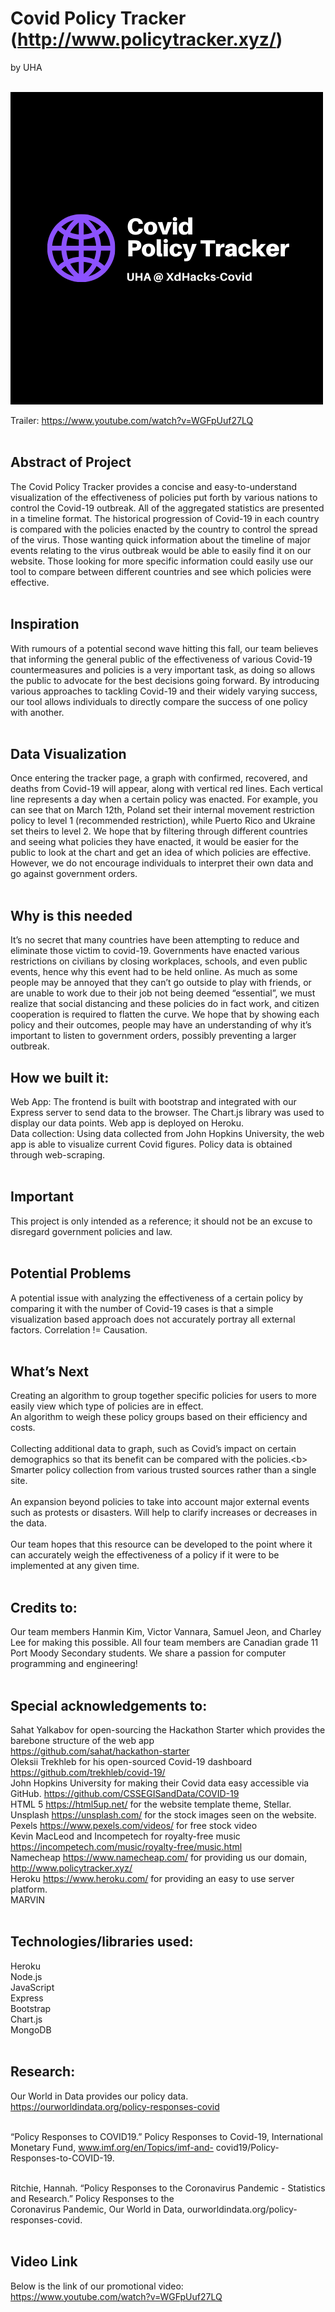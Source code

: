 
# Covid Policy Tracker (http://www.policytracker.xyz/)<br/>
by UHA <br/><br/>

![logo](https://github.com/underHA/covid/blob/master/public/images/pic07.png)

Trailer: https://www.youtube.com/watch?v=WGFpUuf27LQ<br/><br/>


## Abstract of Project<br/>
The Covid Policy Tracker provides a concise and easy-to-understand visualization of the effectiveness of policies put forth by various nations to control the Covid-19 outbreak. All of the aggregated statistics are presented in a timeline format. The historical progression of Covid-19 in each country is compared with the policies enacted by the country to control the spread of the virus. Those wanting quick information about the timeline of major events relating to the virus outbreak would be able to easily find it on our website. Those looking for more specific information could easily use our tool to compare between different countries and see which policies were effective.<br/><br/>

## Inspiration<br/>
With rumours of a potential second wave hitting this fall, our team believes that informing the general public of the effectiveness of various Covid-19 countermeasures and policies is a very important task, as doing so allows the public to advocate for the best decisions going forward. By introducing various approaches to tackling Covid-19 and their widely varying success, our tool allows individuals to directly compare the success of one policy with another.<br/><br/>

## Data Visualization<br/>
Once entering the tracker page, a graph with confirmed, recovered, and deaths from Covid-19 will appear, along with vertical red lines. Each vertical line represents a day when a certain policy was enacted. For example, you can see that on March 12th, Poland set their internal movement restriction policy to level 1 (recommended restriction), while Puerto Rico and Ukraine set theirs to level 2. We hope that by filtering through different countries and seeing what policies they have enacted, it would be easier for the public to look at the chart and get an idea of which policies are effective. However, we do not encourage individuals to interpret their own data and go against government orders.<br/><br/>

## Why is this needed<br/>
It’s no secret that many countries have been attempting to reduce and eliminate those victim to covid-19. Governments have enacted various restrictions on civilians by closing workplaces, schools, and even public events, hence why this event had to be held online. As much as some people may be annoyed that they can’t go outside to play with friends, or are unable to work due to their job not being deemed “essential”, we must realize that social distancing and these policies do in fact work, and citizen cooperation is required to flatten the curve. We hope that by showing each policy and their outcomes, people may have an understanding of why it’s important to listen to government orders, possibly preventing a larger outbreak.


## How we built it: <br/>
Web App: The frontend is built with bootstrap and integrated with our Express server to send data to the browser. The Chart.js library was used to display our data points. Web app is deployed on Heroku.<br/>
Data collection: Using data collected from John Hopkins University, the web app is able to visualize current Covid figures. Policy data is obtained through web-scraping.<br/><br/>

## Important<br/>
This project is only intended as a reference; it should not be an excuse to disregard government policies and law. <br/><br/>

## Potential Problems<br/>
A potential issue with analyzing the effectiveness of a certain policy by comparing it with the number of Covid-19 cases is that a simple visualization based approach does not accurately portray all external factors. Correlation != Causation.<br/><br/>


## What’s Next<br/>
Creating an algorithm to group together specific policies for users to more easily view which type of policies are in effect.<br/>
An algorithm to weigh these policy groups based on their efficiency and costs.<br/><br/>
Collecting additional data to graph, such as Covid’s impact on certain demographics so that its benefit can be compared with the policies.<b\>
Smarter policy collection from various trusted sources rather than a single site.<br/><br/>
An expansion beyond policies to take into account major external events such as protests or disasters. Will help to clarify increases or decreases in the data.<br/><br/>
Our team hopes that this resource can be developed to the point where it can accurately weigh the effectiveness of a policy if it were to be implemented at any given time.<br/><br/>

## Credits to:<br/>
Our team members Hanmin Kim, Victor Vannara, Samuel Jeon, and Charley Lee for making this possible. All four team members are Canadian grade 11 Port Moody Secondary students. We share a passion for computer programming and engineering!<br/><br/>

## Special acknowledgements to:<br/>
Sahat Yalkabov for open-sourcing the Hackathon Starter which provides the barebone structure of the web app <br/>https://github.com/sahat/hackathon-starter<br/>
Oleksii Trekhleb for his open-sourced Covid-19 dashboard https://github.com/trekhleb/covid-19/<br/>
John Hopkins University for making their Covid data easy accessible via GitHub. https://github.com/CSSEGISandData/COVID-19<br/>
HTML 5 https://html5up.net/ for the website template theme, Stellar.<br/>
Unsplash https://unsplash.com/ for the stock images seen on the website.<br/>
Pexels https://www.pexels.com/videos/ for free stock video<br/>
Kevin MacLeod and Incompetech for royalty-free music https://incompetech.com/music/royalty-free/music.html<br/>
Namecheap https://www.namecheap.com/ for providing us our domain, http://www.policytracker.xyz/<br/>
Heroku https://www.heroku.com/ for providing an easy to use server platform.<br/>
MARVIN<br/><br/>

## Technologies/libraries used:<br/>
Heroku<br/>
Node.js<br/>
JavaScript<br/>
Express<br/>
Bootstrap<br/>
Chart.js<br/>
MongoDB <br/><br/>

## Research:
Our World in Data provides our policy data. https://ourworldindata.org/policy-responses-covid<br/><br/>

“Policy Responses to COVID19.” Policy Responses to Covid-19, International Monetary Fund, www.imf.org/en/Topics/imf-and-  covid19/Policy-Responses-to-COVID-19.<br/><br/>

Ritchie, Hannah. “Policy Responses to the Coronavirus Pandemic - Statistics and Research.” Policy Responses to the<br/> Coronavirus Pandemic, Our World in Data, ourworldindata.org/policy-responses-covid.<br/><br/>

## Video Link
Below is the link of our promotional video:<br/>
https://www.youtube.com/watch?v=WGFpUuf27LQ

